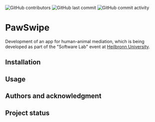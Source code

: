 ![GitHub contributors](https://img.shields.io/github/contributors/FelixAlexK/PawSwipe?color=orange&style=badge)
![GitHub last commit](https://img.shields.io/github/last-commit/FelixAlexK/PawSwipe?color=orange&style=badge)
![GitHub commit activity](https://img.shields.io/github/commit-activity/w/FelixAlexK/PawSwipe?color=orange&style=badge)

# PawSwipe

Development of an app for human-animal mediation, which is being developed as part of the "Software Lab" event at [Heilbronn University](https://www.hs-heilbronn.de/de).

## Installation
<!--Within a particular ecosystem, there may be a common way of installing things, such as using Yarn, NuGet, or Homebrew. However, consider the possibility that whoever is reading your README is a novice and would like more guidance. Listing specific steps helps remove ambiguity and gets people to using your project as quickly as possible. If it only runs in a specific context like a particular programming language version or operating system or has dependencies that have to be installed manually, also add a Requirements subsection. -->

## Usage
<!--Use examples liberally, and show the expected output if you can. It's helpful to have inline the smallest example of usage that you can demonstrate, while providing links to more sophisticated examples if they are too long to reasonably include in the README.-->

## Authors and acknowledgment
<!--Show your appreciation to those who have contributed to the project.-->

## Project status
<!--If you have run out of energy or time for your project, put a note at the top of the README saying that development has slowed down or stopped completely. Someone may choose to fork your project or volunteer to step in as a maintainer or owner, allowing your project to keep going. You can also make an explicit request for maintainers.-->

